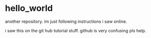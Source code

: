 # hello_world
another repository. im just following instructions i saw online.

i saw this on the git hub tutorial stuff. github is very confusing pls help.
